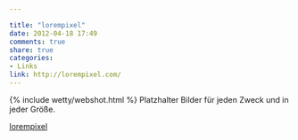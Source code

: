 ```yaml
---

title: "lorempixel"
date: 2012-04-18 17:49
comments: true
share: true
categories: 
- Links
link: http://lorempixel.com/
---
```

{% include wetty/webshot.html %} Platzhalter Bilder für jeden Zweck und in jeder Größe.

[lorempixel](http://lorempixel.com/)
